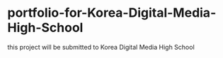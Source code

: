 # portfolio-for-Korea-Digital-Media-High-School
this project will be submitted to Korea Digital Media High School

